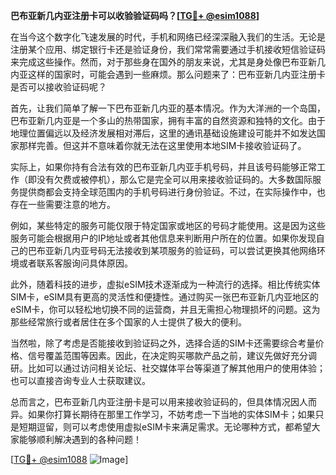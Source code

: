 **巴布亚新几内亚注册卡可以收验验证码吗？[[TG💪+ @esim1088](https://t.me/s/esim1088)]**

在当今这个数字化飞速发展的时代，手机和网络已经深深融入我们的生活。无论是注册某个应用、绑定银行卡还是验证身份，我们常常需要通过手机接收短信验证码来完成这些操作。然而，对于那些身在国外的朋友来说，尤其是身处像巴布亚新几内亚这样的国家时，可能会遇到一些麻烦。那么问题来了：巴布亚新几内亚注册卡是否可以接收验证码呢？

首先，让我们简单了解一下巴布亚新几内亚的基本情况。作为大洋洲的一个岛国，巴布亚新几内亚是一个多山的热带国家，拥有丰富的自然资源和独特的文化。由于地理位置偏远以及经济发展相对滞后，这里的通讯基础设施建设可能并不如发达国家那样完善。但这并不意味着你就无法在这里使用本地SIM卡接收验证码了。

实际上，如果你持有合法有效的巴布亚新几内亚手机号码，并且该号码能够正常工作（即没有欠费或被停机），那么它是完全可以用来接收验证码的。大多数国际服务提供商都会支持全球范围内的手机号码进行身份验证。不过，在实际操作中，也存在一些需要注意的地方。

例如，某些特定的服务可能仅限于特定国家或地区的号码才能使用。这是因为这些服务可能会根据用户的IP地址或者其他信息来判断用户所在的位置。如果你发现自己的巴布亚新几内亚号码无法接收到某项服务的验证码，可以尝试更换其他网络环境或者联系客服询问具体原因。

此外，随着科技的进步，虚拟eSIM技术逐渐成为一种流行的选择。相比传统实体SIM卡，eSIM具有更高的灵活性和便捷性。通过购买一张巴布亚新几内亚地区的eSIM卡，你可以轻松地切换不同的运营商，并且无需担心物理损坏的问题。这为那些经常旅行或者居住在多个国家的人士提供了极大的便利。

当然啦，除了考虑是否能接收到验证码之外，选择合适的SIM卡还需要综合考量价格、信号覆盖范围等因素。因此，在决定购买哪款产品之前，建议先做好充分调研。比如可以通过访问相关论坛、社交媒体平台等渠道了解其他用户的使用体验；也可以直接咨询专业人士获取建议。

总而言之，巴布亚新几内亚注册卡是可以用来接收验证码的，但具体情况因人而异。如果你打算长期待在那里工作学习，不妨考虑一下当地的实体SIM卡；如果只是短期逗留，则可以考虑使用虚拟eSIM卡来满足需求。无论哪种方式，都希望大家能够顺利解决遇到的各种问题！

[[TG💪+ @esim1088](https://t.me/s/esim1088) ![Image](https://i.postimg.cc/4NQfJmqS/Snipaste-2025-05-13-00-14-12.png)]